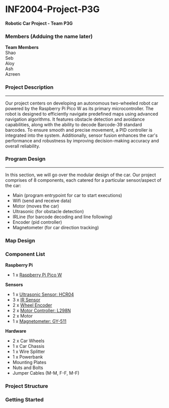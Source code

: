 # INF2004-Project-P3G
**Robotic Car Project - Team P3G**

### Members (Adduing the name later)
**Team Members** <br>
Shao <br>
Seb <br>
Aloy <br>
Ash <br>
Azreen <be>

### Project Description
---
Our project centers on developing an autonomous two-wheeled robot car powered by the Raspberry Pi Pico W as its primary microcontroller. The robot is designed to efficiently navigate predefined maps using advanced navigation algorithms. It features obstacle detection and avoidance capabilities, along with the ability to decode Barcode-39 standard barcodes. To ensure smooth and precise movement, a PID controller is integrated into the system. Additionally, sensor fusion enhances the car's performance and robustness by improving decision-making accuracy and overall reliability.

### Program Design
---
In this section, we will go over the modular design of the car. Our project comprises of 8 components, each catered for a particular sensor/aspect of the car:
- Main (program entrypoint for car to start executions)
- Wifi (send and receive data)
- Motor (moves the car)
- Ultrasonic (for obstacle detection)
- IRLine (for barcode decoding and line following)
- Encoder (pid controller)
- Magnetometer (for car direction tracking)

### Map Design


### Component List

**Raspberry Pi**
- 1 x [Raspberry Pi Pico W](https://www.raspberrypi.com/products/raspberry-pi-pico/)

**Sensors**
- 1 x [Ultrasonic Sensor: HCR04](https://components101.com/sensors/ultrasonic-sensor-working-pinout-datasheet)
- 3 x [IR Sensor](https://sg.cytron.io/p-ir-line-tracking-module)
- 2 x [Wheel Encoder](https://hobbycomponents.com/sensors/1147-compact-ir-infrared-rotary-speed-sensing-module)
- 2 x [Motor Controller: L298N](https://components101.com/modules/l293n-motor-driver-module)
- 2 x Motor
- 1 x [Magnetometer: GY-511](https://quartzcomponents.com/products/gy-511-lsm303dlhc-3-axis-e-compass-sensor)

**Hardware**
- 2 x Car Wheels
- 1 x Car Chassis
- 1 x Wire Splitter
- 1 x Powerbank
- Mounting Plates
- Nuts and Bolts
- Jumper Cables (M-M, F-F, M-F)


### Project Structure


### Getting Started



